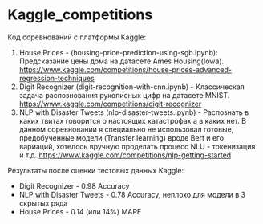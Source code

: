 # Kaggle_competitions
Код соревнований с платформы Kaggle:

1. House Prices - (housing-price-prediction-using-sgb.ipynb): Предсказание цены дома на датасете Ames Housing(Iowa).
https://www.kaggle.com/competitions/house-prices-advanced-regression-techniques
2. Digit Recognizer (digit-recognition-with-cnn.ipynb) - Классическая задача распознования рукописных цифр на датасете MNIST.
https://www.kaggle.com/competitions/digit-recognizer
3. NLP with Disaster Tweets (nlp-disaster-tweets.ipynb) - Распознать в каких твитах говорится о настоящих катастрофах а в каких нет. В данном соревновании я специально не использовал готовые, предобученные модели (Transfer learning) вроде Bert и его вариаций, хотелось вручную проделать процесс NLU - токенизация и т.д.
https://www.kaggle.com/competitions/nlp-getting-started
 
Результаты после оценки тестовых данных Kaggle:
- Digit Recognizer - 0.98 Accuracy
- NLP with Disaster Tweets - 0.78 Accuracy, неплохо для модели в 3 скрытых ряда
- House Prices - 0.14 (или 14%) MAPE

